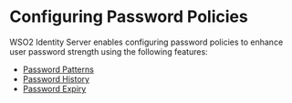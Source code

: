 # Configuring Password Policies

WSO2 Identity Server enables configuring password policies to enhance user password strength using the following features: 

-	[Password Patterns](../../learn/configuring-password-patterns)
-	[Password History](../../learn/validating-password-history)
-   [Password Expiry](../../learn/password-expiry)
